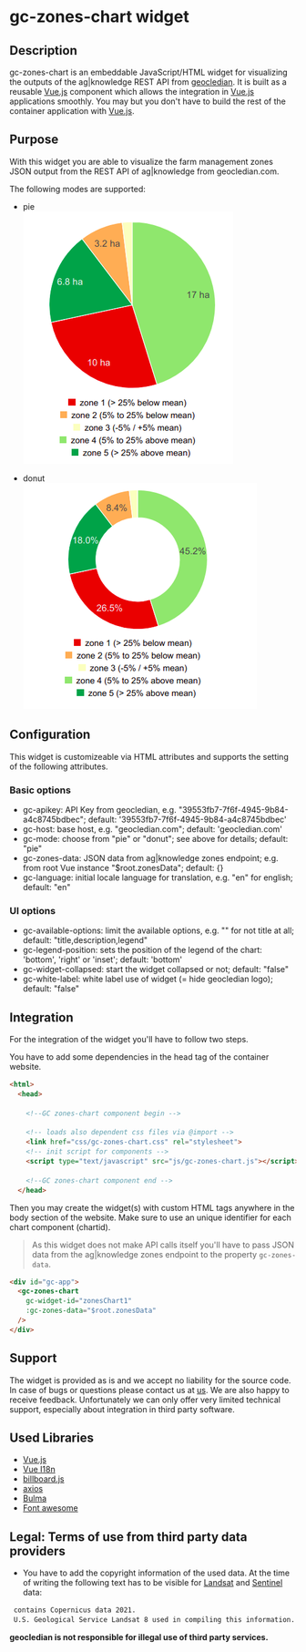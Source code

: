 # gc-zones-chart widget
## Description
gc-zones-chart is an embeddable JavaScript/HTML widget for visualizing the outputs of the ag|knowledge REST API from [geocledian](https://www.geocledian.com).
It is built as a reusable [Vue.js](https://www.vuejs.org) component which allows the integration in [Vue.js](https://www.vuejs.org) applications smoothly. 
You may but you don't have to build the rest of the container application with [Vue.js](https://www.vuejs.org).

## Purpose
With this widget you are able to visualize the farm management zones JSON output from the REST API of ag|knowledge from geocledian.com.

The following modes are supported:
- pie<br>
![pie](doc/img/pie.png)

- donut<br>
![donut](doc/img/donut.png)

## Configuration
This widget is customizeable via HTML attributes and supports the setting of the following attributes.

### Basic options
- gc-apikey: API Key from geocledian, e.g. "39553fb7-7f6f-4945-9b84-a4c8745bdbec"; default: '39553fb7-7f6f-4945-9b84-a4c8745bdbec'
- gc-host: base host, e.g. "geocledian.com"; default: 'geocledian.com'
- gc-mode: choose from "pie" or "donut"; see above for details; default: "pie"
- gc-zones-data: JSON data from ag|knowledge zones endpoint; e.g. from root Vue instance "$root.zonesData"; default: {}
- gc-language: initial locale language for translation, e.g. "en" for english; default: "en"
  
### UI options
- gc-available-options: limit the available options, e.g. "" for not title at all; default: "title,description,legend"
- gc-legend-position: sets the position of the legend of the chart: 'bottom', 'right' or 'inset'; default: 'bottom'
- gc-widget-collapsed: start the widget collapsed or not; default: "false"
- gc-white-label: white label use of widget (= hide geocledian logo); default: "false"

## Integration
For the integration of the widget you'll have to follow two steps.

You have to add some dependencies in the head tag of the container website.

```html
<html>
  <head>

    <!--GC zones-chart component begin -->

    <!-- loads also dependent css files via @import -->
    <link href="css/gc-zones-chart.css" rel="stylesheet">
    <!-- init script for components -->
    <script type="text/javascript" src="js/gc-zones-chart.js"></script> 
     
    <!--GC zones-chart component end -->
  </head>

```

Then you may create the widget(s) with custom HTML tags anywhere in the body section of the website. Make sure to use an unique identifier for each chart component (chartid).

>As this widget does not make API calls itself you'll have to pass JSON data from the ag|knowledge zones endpoint to the property `gc-zones-data`.


```html
<div id="gc-app">
  <gc-zones-chart 
    gc-widget-id="zonesChart1"
    :gc-zones-data="$root.zonesData"
  />
</div>
```

## Support
The widget is provided as is and we accept no liability for the source code. In case of bugs or questions please contact us at [us](mailto:info@geocledian.com). We are also happy to receive feedback. Unfortunately we can only offer very limited technical support, especially about integration in third party software.

## Used Libraries
- [Vue.js](https://www.vuejs.org)
- [Vue I18n](https://kazupon.github.io/vue-i18n/)
- [billboard.js](https://naver.github.io/billboard.js/)
- [axios](https://github.com/axios/axios)
- [Bulma](https://bulma.io/documentation/)
- [Font awesome](https://fontawesome.com/)
  
## Legal: Terms of use from third party data providers
- You have to add the copyright information of the used data. At the time of writing the following text has to be visible for [Landsat](https://www.usgs.gov/information-policies-and-instructions/crediting-usgs) and [Sentinel](https://scihub.copernicus.eu/twiki/pub/SciHubWebPortal/TermsConditions/TC_Sentinel_Data_31072014.pdf) data:

```html
 contains Copernicus data 2021.
 U.S. Geological Service Landsat 8 used in compiling this information.
```

**geocledian is not responsible for illegal use of third party services.**
